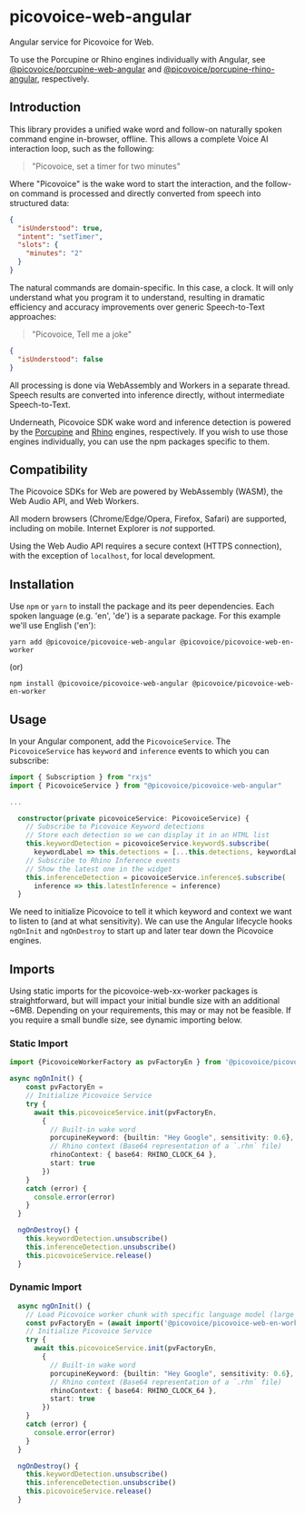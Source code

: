 # picovoice-web-angular

Angular service for Picovoice for Web.

To use the Porcupine or Rhino engines individually with Angular, see [@picovoice/porcupine-web-angular](https://www.npmjs.com/package/@picovoice/porcupine-web-angular) and [@picovoice/porcupine-rhino-angular](https://www.npmjs.com/package/@picovoice/rhino-web-angular), respectively.

## Introduction

This library provides a unified wake word and follow-on naturally spoken command engine in-browser, offline. This allows a complete Voice AI interaction loop, such as the following:

> "Picovoice, set a timer for two minutes"

Where "Picovoice" is the wake word to start the interaction, and the follow-on command is processed and directly converted from speech into structured data:

```json
{
  "isUnderstood": true,
  "intent": "setTimer",
  "slots": {
    "minutes": "2"
  }
}
```

The natural commands are domain-specific. In this case, a clock. It will only understand what you program it to understand, resulting in dramatic efficiency and accuracy improvements over generic Speech-to-Text approaches:

> "Picovoice, Tell me a joke"

```json
{
  "isUnderstood": false
}
```

All processing is done via WebAssembly and Workers in a separate thread. Speech results are converted into inference directly, without intermediate Speech-to-Text.

Underneath, Picovoice SDK wake word and inference detection is powered by the [Porcupine](https://picovoice.ai/platform/porcupine/) and [Rhino](https://picovoice.ai/platform/porcupine/) engines, respectively. If you wish to use those engines individually, you can use the npm packages specific to them.

## Compatibility

The Picovoice SDKs for Web are powered by WebAssembly (WASM), the Web Audio API, and Web Workers.

All modern browsers (Chrome/Edge/Opera, Firefox, Safari) are supported, including on mobile. Internet Explorer is _not_ supported.

Using the Web Audio API requires a secure context (HTTPS connection), with the exception of `localhost`, for local development.

## Installation

Use `npm` or `yarn` to install the package and its peer dependencies. Each spoken language (e.g. 'en', 'de') is a separate package. For this example we'll use English ('en'):

```console
yarn add @picovoice/picovoice-web-angular @picovoice/picovoice-web-en-worker
```

(or)

```console
npm install @picovoice/picovoice-web-angular @picovoice/picovoice-web-en-worker
```

## Usage

In your Angular component, add the `PicovoiceService`. The `PicovoiceService` has `keyword` and `inference` events to which you can subscribe:

```typescript
import { Subscription } from "rxjs"
import { PicovoiceService } from "@picovoice/picovoice-web-angular"

...

  constructor(private picovoiceService: PicovoiceService) {
    // Subscribe to Picovoice Keyword detections
    // Store each detection so we can display it in an HTML list
    this.keywordDetection = picovoiceService.keyword$.subscribe(
      keywordLabel => this.detections = [...this.detections, keywordLabel])
    // Subscribe to Rhino Inference events
    // Show the latest one in the widget
    this.inferenceDetection = picovoiceService.inference$.subscribe(
      inference => this.latestInference = inference)
  }
```

We need to initialize Picovoice to tell it which keyword and context we want to listen to (and at what sensitivity). We can use the Angular lifecycle hooks `ngOnInit` and `ngOnDestroy` to start up and later tear down the Picovoice engines.

## Imports

Using static imports for the picovoice-web-xx-worker packages is straightforward, but will impact your initial bundle size with an additional ~6MB. Depending on your requirements, this may or may not be feasible. If you require a small bundle size, see dynamic importing below.

### Static Import

```typescript
import {PicovoiceWorkerFactory as pvFactoryEn } from '@picovoice/picovoice-web-en-worker'

async ngOnInit() {
    const pvFactoryEn =
    // Initialize Picovoice Service
    try {
      await this.picovoiceService.init(pvFactoryEn,
        {
          // Built-in wake word
          porcupineKeyword: {builtin: "Hey Google", sensitivity: 0.6},
          // Rhino context (Base64 representation of a `.rhn` file)
          rhinoContext: { base64: RHINO_CLOCK_64 },
          start: true
        })
    }
    catch (error) {
      console.error(error)
    }
  }

  ngOnDestroy() {
    this.keywordDetection.unsubscribe()
    this.inferenceDetection.unsubscribe()
    this.picovoiceService.release()
  }
```

### Dynamic Import

```typescript
  async ngOnInit() {
    // Load Picovoice worker chunk with specific language model (large ~4-6MB chunk; dynamically imported)
    const pvFactoryEn = (await import('@picovoice/picovoice-web-en-worker')).PicovoiceWorkerFactory
    // Initialize Picovoice Service
    try {
      await this.picovoiceService.init(pvFactoryEn,
        {
          // Built-in wake word
          porcupineKeyword: {builtin: "Hey Google", sensitivity: 0.6},
          // Rhino context (Base64 representation of a `.rhn` file)
          rhinoContext: { base64: RHINO_CLOCK_64 },
          start: true
        })
    }
    catch (error) {
      console.error(error)
    }
  }

  ngOnDestroy() {
    this.keywordDetection.unsubscribe()
    this.inferenceDetection.unsubscribe()
    this.picovoiceService.release()
  }

```
